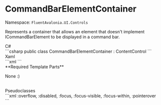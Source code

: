 # CommandBarElementContainer
Namespace: `FluentAvalonia.UI.Controls`

Represents a container that allows an element that doesn't implement ICommandBarElement to be displayed in a command bar.

<div class="code-example" markdown="1">
C#
</div>
```csharp
public class CommandBarElementContainer : ContentControl
```

<br />
<div class="code-example" markdown="1">
Xaml
</div>
```xml
<ui:CommandBarElementContainer />
```

<br />
**Required Template Parts**

None :)


<br />

<div class="code-example" markdown="1">
Pseudoclasses
</div>
```xml
:overflow, :disabled, :focus, :focus-visible, :focus-within, :pointerover
```
<br />